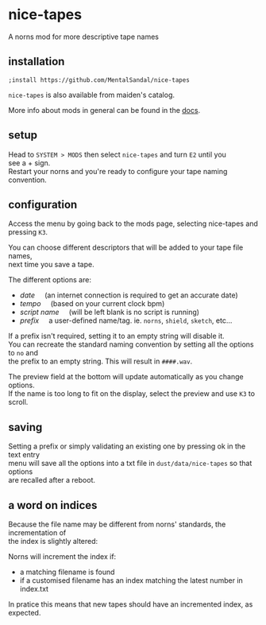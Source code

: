 # nice-tapes
A norns mod for more descriptive tape names

## installation

```
;install https://github.com/MentalSandal/nice-tapes
``` 
`nice-tapes` is also available from maiden's catalog.    

More info about mods in general can be found in the [docs](https://monome.org/docs/norns/community-scripts/).


## setup
Head to `SYSTEM > MODS` then select `nice-tapes` and turn `E2` until you  
see a + sign.  
Restart your norns and you're ready to configure your tape naming convention.


## configuration
Access the menu by going back to the mods page, selecting nice-tapes and  
 pressing `K3`.

You can choose different descriptors that will be added to your tape file names,  
next time you save a tape.

The different options are: 
- *date*     (an internet connection is required to get an accurate date)
- *tempo*     (based on your current clock bpm)
- *script name*     (will be left blank is no script is running)
- *prefix*     a user-defined name/tag. ie. `norns`, `shield`, `sketch`, etc...

If a prefix isn't required, setting it to an empty string will disable it.  
You can recreate the standard naming convention by setting all the options to  `no` and  
the prefix to an empty string. This will result in `####.wav`.

The preview field at the bottom will update automatically as you change options.  
If the name is too long to fit on the display, select the preview and use `K3` to scroll.

## saving 
Setting a prefix or simply validating an existing one by pressing ok in the text entry  
menu will save all the options into a txt file in `dust/data/nice-tapes` so that options  
are recalled after a reboot.

## a word on indices
Because the file name may be different from norns' standards,  the incrementation of  
the index is slightly altered:  

Norns will increment the index if:
- a matching filename is found
- if a customised filename has an index matching the latest number in index.txt

In pratice this means that new tapes should have an incremented index, as expected.
